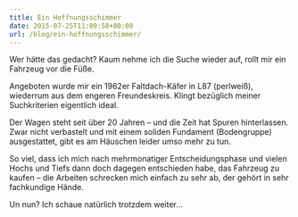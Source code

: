 ```yaml
---
title: Ein Hoffnungsschimmer
date: 2015-07-25T11:09:58+00:00
url: /blog/ein-hoffnungsschimmer/
---
```


Wer hätte das gedacht? Kaum nehme ich die Suche wieder auf, rollt mir ein Fahrzeug vor die Füße.

Angeboten wurde mir ein 1962er Faltdach-Käfer in L87 (perlweiß), wiederrum aus dem engeren Freundeskreis. Klingt bezüglich meiner Suchkriterien eigentlich ideal.

<!--more-->

Der Wagen steht seit über 20 Jahren – und die Zeit hat Spuren hinterlassen. Zwar nicht verbastelt und mit einem soliden Fundament (Bodengruppe) ausgestattet, gibt es am Häuschen leider umso mehr zu tun.

So viel, dass ich mich nach mehrmonatiger Entscheidungsphase und vielen Hochs und Tiefs dann doch dagegen entschieden habe, das Fahrzeug zu kaufen – die Arbeiten schrecken mich einfach zu sehr ab, der gehört in sehr fachkundige Hände.

Un nun? Ich schaue natürlich trotzdem weiter…
